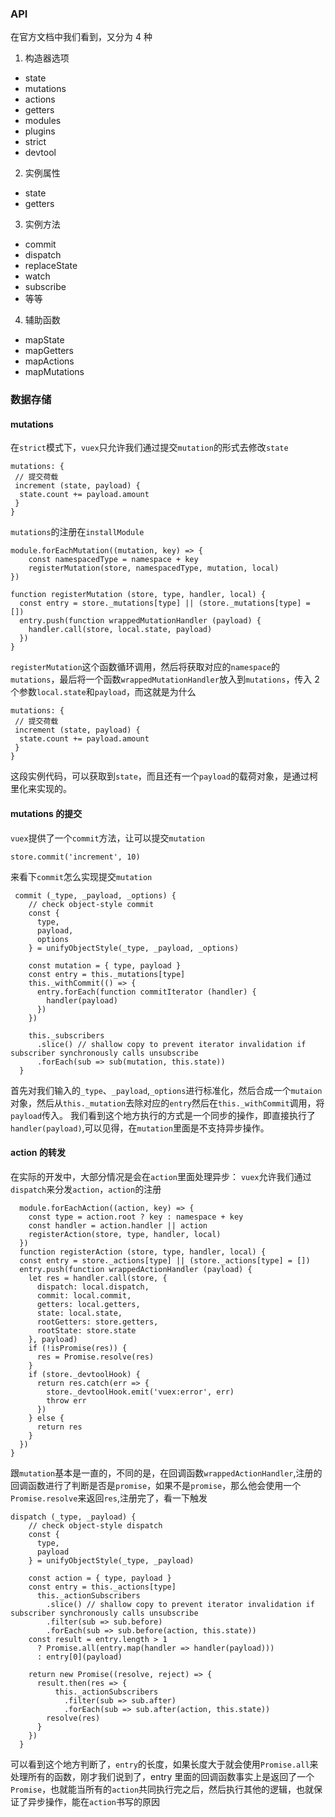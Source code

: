 ### API

在官方文档中我们看到，又分为 4 种

1. 构造器选项

- state
- mutations
- actions
- getters
- modules
- plugins
- strict
- devtool

2. 实例属性

- state
- getters

3. 实例方法

- commit
- dispatch
- replaceState
- watch
- subscribe
- 等等

4. 辅助函数

- mapState
- mapGetters
- mapActions
- mapMutations

### 数据存储

#### mutations

在`strict`模式下，`vuex`只允许我们通过提交`mutation`的形式去修改`state`

```
mutations: {
 // 提交荷载
 increment (state, payload) {
  state.count += payload.amount
 }
}
```

`mutations`的注册在`installModule`

```
module.forEachMutation((mutation, key) => {
    const namespacedType = namespace + key
    registerMutation(store, namespacedType, mutation, local)
})

function registerMutation (store, type, handler, local) {
  const entry = store._mutations[type] || (store._mutations[type] = [])
  entry.push(function wrappedMutationHandler (payload) {
    handler.call(store, local.state, payload)
  })
}
```

`registerMutation`这个函数循环调用，然后将获取对应的`namespace`的`mutations`，最后将一个函数`wrappedMutationHandler`放入到`mutations`，传入 2 个参数`local.state`和`payload`，而这就是为什么

```
mutations: {
 // 提交荷载
 increment (state, payload) {
  state.count += payload.amount
 }
}
```

这段实例代码，可以获取到`state`，而且还有一个`payload`的载荷对象，是通过柯里化来实现的。

#### mutations 的提交

`vuex`提供了一个`commit`方法，让可以提交`mutation`

```
store.commit('increment', 10)
```

来看下`commit`怎么实现提交`mutation`

```
 commit (_type, _payload, _options) {
    // check object-style commit
    const {
      type,
      payload,
      options
    } = unifyObjectStyle(_type, _payload, _options)

    const mutation = { type, payload }
    const entry = this._mutations[type]
    this._withCommit(() => {
      entry.forEach(function commitIterator (handler) {
        handler(payload)
      })
    })

    this._subscribers
      .slice() // shallow copy to prevent iterator invalidation if subscriber synchronously calls unsubscribe
      .forEach(sub => sub(mutation, this.state))
  }
```

首先对我们输入的`_type`、`_payload`,`_options`进行标准化，然后合成一个`mutaion`对象，然后从`this._mutation`去除对应的`entry`然后在`this._withCommit`调用，将`payload`传入。
我们看到这个地方执行的方式是一个同步的操作，即直接执行了`handler(payload)`,可以见得，在`mutation`里面是不支持异步操作。

#### action 的转发

在实际的开发中，大部分情况是会在`action`里面处理异步：
`vuex`允许我们通过`dispatch`来分发`action`，`action`的注册

```
  module.forEachAction((action, key) => {
    const type = action.root ? key : namespace + key
    const handler = action.handler || action
    registerAction(store, type, handler, local)
  })
  function registerAction (store, type, handler, local) {
  const entry = store._actions[type] || (store._actions[type] = [])
  entry.push(function wrappedActionHandler (payload) {
    let res = handler.call(store, {
      dispatch: local.dispatch,
      commit: local.commit,
      getters: local.getters,
      state: local.state,
      rootGetters: store.getters,
      rootState: store.state
    }, payload)
    if (!isPromise(res)) {
      res = Promise.resolve(res)
    }
    if (store._devtoolHook) {
      return res.catch(err => {
        store._devtoolHook.emit('vuex:error', err)
        throw err
      })
    } else {
      return res
    }
  })
}
```

跟`mutation`基本是一直的，不同的是，在回调函数`wrappedActionHandler`,注册的回调函数进行了判断是否是`promise`，如果不是`promise`，那么他会使用一个`Promise.resolve`来返回`res`,注册完了，看一下触发

```
dispatch (_type, _payload) {
    // check object-style dispatch
    const {
      type,
      payload
    } = unifyObjectStyle(_type, _payload)

    const action = { type, payload }
    const entry = this._actions[type]
      this._actionSubscribers
        .slice() // shallow copy to prevent iterator invalidation if subscriber synchronously calls unsubscribe
        .filter(sub => sub.before)
        .forEach(sub => sub.before(action, this.state))
    const result = entry.length > 1
      ? Promise.all(entry.map(handler => handler(payload)))
      : entry[0](payload)

    return new Promise((resolve, reject) => {
      result.then(res => {
          this._actionSubscribers
            .filter(sub => sub.after)
            .forEach(sub => sub.after(action, this.state))
        resolve(res)
      }
    })
  }
```

可以看到这个地方判断了，`entry`的长度，如果长度大于就会使用`Promise.all`来处理所有的函数，刚才我们说到了，entry 里面的回调函数事实上是返回了一个`Promise`，也就能当所有的`action`共同执行完之后，然后执行其他的逻辑，也就保证了异步操作，能在`action`书写的原因
